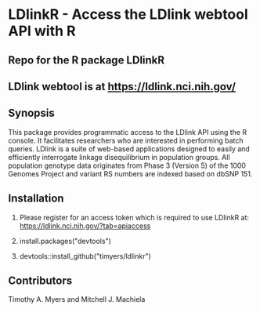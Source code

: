 # LDlinkR - Access the LDlink webtool API with R
## Repo for the R package LDlinkR
## LDlink webtool is at https://ldlink.nci.nih.gov/

## Synopsis
This package provides programmatic access to the LDlink API using the R console.  It facilitates researchers who are interested in performing batch queries.  LDlink is a suite of web-based applications designed to easily and efficiently interrogate linkage disequilibrium in population groups. All population genotype data originates from Phase 3 (Version 5) of the 1000 Genomes Project and variant RS numbers are indexed based on dbSNP 151.  

## Installation
1) Please register for an access token which is required to use LDlinkR at:
   https://ldlink.nci.nih.gov/?tab=apiaccess

2) install.packages("devtools")

3) devtools::install_github("timyers/ldlinkr")

## Contributors

Timothy A. Myers and Mitchell J. Machiela

